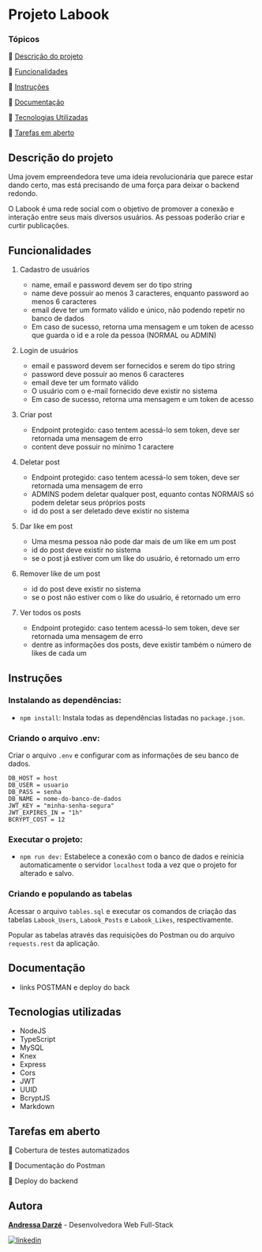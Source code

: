 # Projeto Labook

### Tópicos
:small_blue_diamond: [Descrição do projeto](#descrição-do-projeto)

:small_blue_diamond: [Funcionalidades](#funcionalidades)

:small_blue_diamond: [Instruções](#instruções)

:small_blue_diamond: [Documentação](#documentação)

:small_blue_diamond: [Tecnologias Utilizadas](#tecnologias-utilizadas)

:small_blue_diamond: [Tarefas em aberto](#tarefas-em-aberto)


## Descrição do projeto

Uma jovem empreendedora teve uma ideia revolucionária que parece estar dando certo, mas está precisando de uma força para deixar o backend redondo.

O Labook é uma rede social com o objetivo de promover a conexão e interação entre seus mais diversos usuários. As pessoas poderão criar e curtir publicações.


## Funcionalidades

1. Cadastro de usuários
    - name, email e password devem ser do tipo string
    - name deve possuir ao menos 3 caracteres, enquanto password ao menos 6 caracteres
    - email deve ter um formato válido e único, não podendo repetir no banco de dados
    - Em caso de sucesso, retorna uma mensagem e um token de acesso que guarda o id e a role da pessoa (NORMAL ou ADMIN)
  
2. Login de usuários
    - email e password devem ser fornecidos e serem do tipo string
    - password deve possuir ao menos 6 caracteres
    - email deve ter um formato válido
    - O usuário com o e-mail fornecido deve existir no sistema
    - Em caso de sucesso, retorna uma mensagem  e um token de acesso
    
3. Criar post
    - Endpoint protegido: caso tentem acessá-lo sem token, deve ser retornada uma mensagem de erro
    - content deve possuir no mínimo 1 caractere
    
4. Deletar post
    - Endpoint protegido: caso tentem acessá-lo sem token, deve ser retornada uma mensagem de erro
    - ADMINS podem deletar qualquer post, equanto contas NORMAIS só podem deletar seus próprios posts
    - id do post a ser deletado deve existir no sistema
    
5. Dar like em post
    - Uma mesma pessoa não pode dar mais de um like em um post
    - id do post deve existir no sistema
    - se o post já estiver com um like do usuário, é retornado um erro

6. Remover like de um post
    - id do post deve existir no sistema
    - se o post não estiver com o like do usuário, é retornado um erro
    
7. Ver todos os posts
    - Endpoint protegido: caso tentem acessá-lo sem token, deve ser retornada uma mensagem de erro
    - dentre as informações dos posts, deve existir também o número de likes de cada um
    
## Instruções

### Instalando as dependências:
-   `npm install`:
    Instala todas as dependências listadas no `package.json`.

### Criando o arquivo .env:

Criar o arquivo `.env` e configurar com as informações de seu banco de dados.

```
DB_HOST = host
DB_USER = usuario
DB_PASS = senha
DB_NAME = nome-do-banco-de-dados
JWT_KEY = "minha-senha-segura"
JWT_EXPIRES_IN = "1h"
BCRYPT_COST = 12
```

### Executar o projeto:

-   `npm run dev:`
    Estabelece a conexão com o banco de dados e reinicia automaticamente o servidor `localhost` toda a vez que o projeto for alterado e salvo.

### Criando e populando as tabelas

Acessar o arquivo `tables.sql` e executar os comandos de criação das tabelas `Labook_Users`, `Labook_Posts` e `Labook_Likes`, respectivamente.

Popular as tabelas através das requisições do Postman ou do arquivo `requests.rest` da aplicação.

## Documentação
  - links POSTMAN e deploy do back
  
## Tecnologias utilizadas
  -   NodeJS
  -   TypeScript
  -   MySQL
  -   Knex
  -   Express
  -   Cors
  -   JWT
  -   UUID
  -   BcryptJS
  -   Markdown
  
## Tarefas em aberto
:memo: Cobertura de testes automatizados

:memo: Documentação do Postman

:memo: Deploy do backend
  
## Autora
 [**Andressa Darzé**](https://github.com/andressadarze) - Desenvolvedora Web Full-Stack
 
 
 [![linkedin](https://img.shields.io/badge/linkedin-0A66C2?style=for-the-badge&logo=linkedin&logoColor=white)](https://www.linkedin.com/in/andressadarze)



